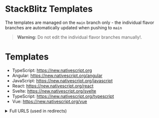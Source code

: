 

# StackBlitz Templates

The templates are managed on the `main` branch only - the individual flavor branches are automatically updated when pushing to `main`

> **Warning:** Do not edit the individual flavor branches manually!.

# Templates

- TypeScript: https://new.nativescript.org
- Angular: https://new.nativescript.org/angular
- JavaScript: https://new.nativescript.org/javascript
- React: https://new.nativescript.org/react
- Svelte: https://new.nativescript.org/svelte
- TypeScript: https://new.nativescript.org/typescript
- Vue: https://new.nativescript.org/vue


<details>

<summary>
Full URLS (used in redirects)
</summary>

```
/              /typescript
/angular       https://stackblitz.com/fork/github/NativeScript/stackblitz-templates/tree/angular?file=src%2Fapp%2Fitem%2Fitems.component.html&title=NativeScript%20Starter%20Angular
/javascript    https://stackblitz.com/fork/github/NativeScript/stackblitz-templates/tree/javascript?file=app%2Fmain-page.xml&title=NativeScript%20Starter%20JavaScript
/react         https://stackblitz.com/fork/github/NativeScript/stackblitz-templates/tree/react?file=src%2Fcomponents%2FHomeScreen.tsx&title=NativeScript%20Starter%20React
/svelte        https://stackblitz.com/fork/github/NativeScript/stackblitz-templates/tree/svelte?file=app%2Fcomponents%2FHome.svelte&title=NativeScript%20Starter%20Svelte
/typescript    https://stackblitz.com/fork/github/NativeScript/stackblitz-templates/tree/typescript?file=app%2Fmain-page.xml&title=NativeScript%20Starter%20TypeScript
/vue           https://stackblitz.com/fork/github/NativeScript/stackblitz-templates/tree/vue?file=app%2Fcomponents%2FHome.vue&title=NativeScript%20Starter%20Vue
```

</details>
